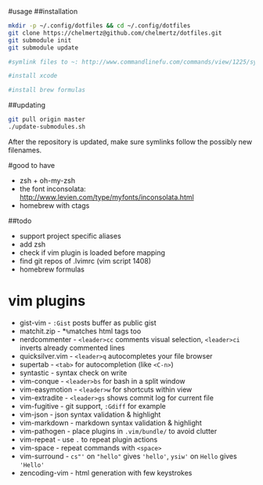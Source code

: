 #usage
##installation
```bash
mkdir -p ~/.config/dotfiles && cd ~/.config/dotfiles
git clone https://chelmertz@github.com/chelmertz/dotfiles.git
git submodule init
git submodule update

#symlink files to ~: http://www.commandlinefu.com/commands/view/1225/symlink-all-files-from-a-base-directory-to-a-target-directory

#install xcode

#install brew formulas
```
##updating
```bash
git pull origin master
./update-submodules.sh
```

After the repository is updated, make sure symlinks follow the possibly new filenames.

#good to have
 - zsh + oh-my-zsh
 - the font inconsolata: http://www.levien.com/type/myfonts/inconsolata.html
 - homebrew with ctags

##todo
 - support project specific aliases
 - add zsh
 - check if vim plugin is loaded before mapping
 - find git repos of .lvimrc (vim script 1408)
 - homebrew formulas

# vim plugins
- gist-vim - `:Gist` posts buffer as public gist
- matchit.zip - *`%`matches html tags too
- nerdcommenter - `<leader>cc` comments visual selection, `<leader>ci` inverts already commented lines
- quicksilver.vim - `<leader>q` autocompletes your file browser
- supertab - `<tab>` for autocompletion (like `<C-n>`)
- syntastic - syntax check on write
- vim-conque - `<leader>bs` for bash in a split window
- vim-easymotion - `<leader>w` for shortcuts within view
- vim-extradite - `<leader>gs` shows commit log for current file
- vim-fugitive - git support, `:Gdiff` for example
- vim-json - json syntax validation & highlight
- vim-markdown - markdown syntax validation & highlight
- vim-pathogen - place plugins in `.vim/bundle/` to avoid clutter
- vim-repeat - use `.` to repeat plugin actions
- vim-space - repeat commands with `<space>`
- vim-surround - `cs"'` on `"hello"` gives `'hello'`, `ysiw'` on `Hello` gives `'Hello'`
- zencoding-vim - html generation with few keystrokes
